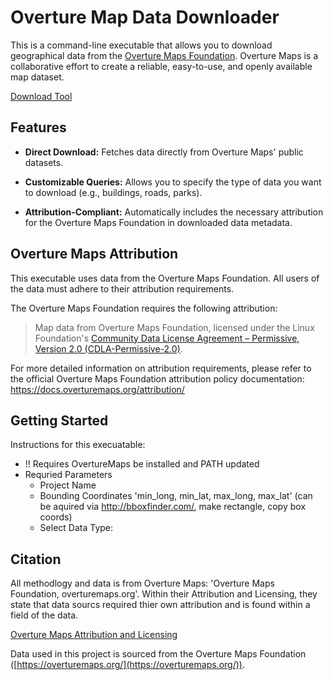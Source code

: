 # Overture Map Data Downloader

This is a command-line executable that allows you to download geographical data from the [Overture Maps Foundation](https://overturemaps.org/). Overture Maps is a collaborative effort to create a reliable, easy-to-use, and openly available map dataset.

[Download Tool](https://www.dropbox.com/scl/fi/kmg4egsrpmhf5ohj3j8y9/Download-GIS-Data-v1.zip?rlkey=gawhonv5kf9l6k639okplgfdd&st=h8pd1iwd&dl=0)

## Features

* **Direct Download:** Fetches data directly from Overture Maps' public datasets.

* **Customizable Queries:** Allows you to specify the type of data you want to download (e.g., buildings, roads, parks).

* **Attribution-Compliant:** Automatically includes the necessary attribution for the Overture Maps Foundation in downloaded data metadata.

## Overture Maps Attribution

This executable uses data from the Overture Maps Foundation. All users of the data must adhere to their attribution requirements.

The Overture Maps Foundation requires the following attribution:

> Map data from Overture Maps Foundation, licensed under the Linux Foundation's [Community Data License Agreement – Permissive, Version 2.0 (CDLA-Permissive-2.0)](https://www.google.com/search?q=https://overturemaps.org/licensing/cdla-permissive-2-0/).

For more detailed information on attribution requirements, please refer to the official Overture Maps Foundation attribution policy documentation: <https://docs.overturemaps.org/attribution/>

## Getting Started

Instructions for this execuatable:
 - !! Requires OvertureMaps be installed and PATH updated
 - Requried Parameters
     - Project Name <string>
     - Bounding Coordinates 'min_long, min_lat, max_long, max_lat' <string> (can be aquired via http://bboxfinder.com/, make rectangle, copy box coords)
     - Select Data Type: <Numeric Selection>
    
## Citation

All methodlogy and data is from Overture Maps: 'Overture Maps Foundation, overturemaps.org'. Within their Attribution and Licensing, they state that data sourcs required thier own attribution and is found within a field of the data. 

[Overture Maps Attribution and Licensing](https://docs.overturemaps.org/attribution/)

Data used in this project is sourced from the Overture Maps Foundation ([https://overturemaps.org/](https://overturemaps.org/)).

